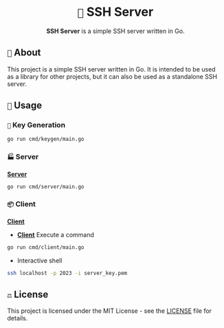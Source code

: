 <div align="center">
    <h1><code>🐰</code> SSH Server</h1>
    <strong>SSH Server</strong> is a simple SSH server written in Go.
</div>

## `📝` About

This project is a simple SSH server written in Go. It is intended to be used as a library for other projects, but it can also be used as a standalone SSH server.

## `🚀` Usage

### `🔐` Key Generation

```bash
go run cmd/keygen/main.go
```

### `🏭` Server

**[Server](cmd/server/main.go)**

```bash
go run cmd/server/main.go
```

### `📦` Client

**[Client](cmd/client/main.go)**

- **[Client](cmd/client/main.go)** Execute a command

```bash
go run cmd/client/main.go
```

- Interactive shell

```bash
ssh localhost -p 2023 -i server_key.pem
```

## `⚖️` License

This project is licensed under the MIT License - see the [LICENSE](LICENSE) file for details.
